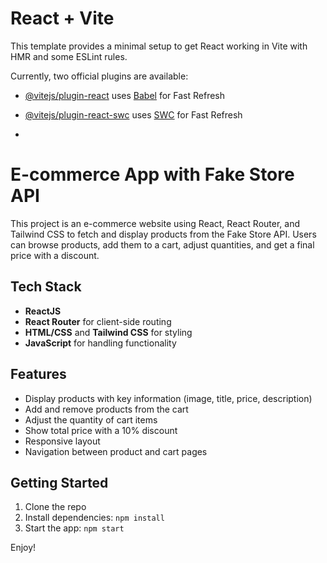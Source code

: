 # React + Vite

This template provides a minimal setup to get React working in Vite with HMR and some ESLint rules.

Currently, two official plugins are available:

- [@vitejs/plugin-react](https://github.com/vitejs/vite-plugin-react/blob/main/packages/plugin-react/README.md) uses [Babel](https://babeljs.io/) for Fast Refresh
- [@vitejs/plugin-react-swc](https://github.com/vitejs/vite-plugin-react-swc) uses [SWC](https://swc.rs/) for Fast Refresh

- 

# E-commerce App with Fake Store API

This project is an e-commerce website using React, React Router, and Tailwind CSS to fetch and display products from the Fake Store API. Users can browse products, add them to a cart, adjust quantities, and get a final price with a discount.

## Tech Stack
- **ReactJS**
- **React Router** for client-side routing
- **HTML/CSS** and **Tailwind CSS** for styling
- **JavaScript** for handling functionality

## Features
- Display products with key information (image, title, price, description)
- Add and remove products from the cart
- Adjust the quantity of cart items
- Show total price with a 10% discount
- Responsive layout
- Navigation between product and cart pages

## Getting Started
1. Clone the repo
2. Install dependencies: `npm install`
3. Start the app: `npm start`

Enjoy!

